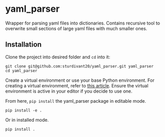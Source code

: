 # yaml_parser

Wrapper for parsing yaml files into dictionaries. Contains recursive tool to overwrite small sections of large yaml files with much smaller ones.

## Installation

Clone the project into desired folder and `cd` into it:

```shell
git clone git@github.com:sturdivant20/yaml_parser.git yaml_parser
cd yaml_parser
```

Create a virtual environment or use your base Python environment. For creating a virtual
environment, refer to
[this article](https://www.freecodecamp.org/news/how-to-setup-virtual-environments-in-python/).
Ensure the virtual environment is active in your editor if you decide to use one.

From here, `pip install` the yaml_parser package in editable mode.

```shell
pip install -e .
```

Or in installed mode.

```shell
pip install .
```

<!-- >**Note:** `pip` may throw an error claiming you cannot install from a `pyproject.toml` file. If
this is the case, upgrade your version of pip with `pip install --upgrade pip`. -->
